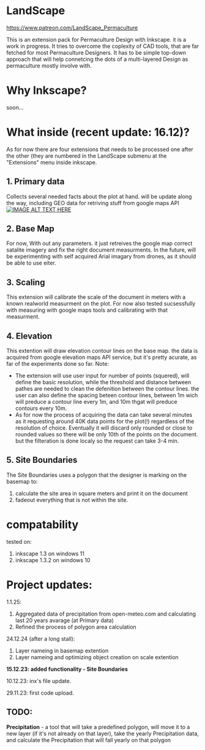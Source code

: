 # LandScape
https://www.patreon.com/LandScape_Permaculture

This is an extension pack for Permaculture Design with Inkscape. it is a work in progress. 
It tries to overcome the coplexity of CAD tools, that are far fetched for most Permaculture Designers. It has to be simple top-down approach that will help connetcing the dots of a multi-layered Design as permaculture mostly involve with.

# Why Inkscape?
soon...

# What inside (recent update: 16.12)?
As for now there are four extensions that needs to be processed one after the other (they are numbered in the LandScape submenu at the "Extensions" menu inside inkscape. 

## 1. Primary data
Collects several needed facts about the plot at hand. will be update along the way, including GEO data for retriving stuff from google maps API
[![IMAGE ALT TEXT HERE](https://img.youtube.com/vi/JgF1QUInbz0/0.jpg)](https://www.youtube.com/watch?v=JgF1QUInbz0)
## 2. Base Map
For now, With out any parameters. it just retreives the google map correct satalite imagery and fix the right document measurments. In the future, will be experimenting with self acquired Arial imagary from drones, as it should be able to use eiter. 

## 3. Scaling 
This extension will calibrate the scale of the document in meters with a known realworld measurment on the plot. For now also tested sucsessfully with measuring with google maps tools and calibrating with that measurment. 

## 4. Elevation
This extention will draw elevation contour lines on the base map. the data is acquired from google elevation maps API service, but it's pretty acurate, as far of the experiments done so far.
Note: 
* The extension will use user input for number of points (squered), will define the basic resolution, while the threshold and distance between pathes are needed to clean the defenition between the contour lines. the user can also define the spacing beteen contour lines, between 1m wich will preduce a contour line every 1m, and 10m thgat will preduce contours every 10m. 
* As for now the process of acquiring the data can take several minutes as it requesting around 40K data points for the plot(!) regardless of the resolution of choice. Eventually it will discard only rounded or close to rounded values so there will be only 10th of the points on the document. but the filteration is done localy so the request can take 3-4 min.

## 5. Site Boundaries
The Site Boundaries uses a polygon that the designer is marking on the basemap to:
1. calculate the site area in square meters and print it on the document
2. fadeout everything that is not within the site. 

# compatability
tested on:
1. inkscape 1.3 on windows 11
2. inkscape 1.3.2 on windows 10

# Project updates:
1.1.25:
1. Aggregated data of precipitation from open-meteo.com and calculating last 20 years avarage (at Primary data)
2. Refined the process of polygon area calculation 

24.12.24 (after a long stall): 
1. Layer nameing in basemap extention
2. Layer nameing and optimizing object creation on scale extention

**15.12.23: added functionality - Site Boundaries**

10.12.23: inx's file update.

29.11.23: first code upload.

## TODO:
**Precipitation** - a tool that will take a predefined polygon, will move it to a new layer (if it's not already on that layer), take the yearly Precipitation data, and calculate the Precipitation that will fall yearly on that polygon 
